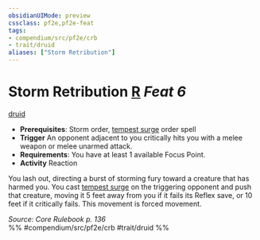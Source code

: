 ```yaml
---
obsidianUIMode: preview
cssclass: pf2e,pf2e-feat
tags:
- compendium/src/pf2e/crb
- trait/druid
aliases: ["Storm Retribution"]
---
```

# Storm Retribution  [R](/rules/core-rulebook/chapter-9-playing-the-game.md#Actions "Reaction") *Feat 6*  
[druid](/rules/traits/druid.md)  

- **Prerequisites**: Storm order, [tempest surge](/compendium/spells/tempest-surge.md) order spell
- **Trigger** An opponent adjacent to you critically hits you with a melee weapon or melee unarmed attack.
- **Requirements**: You have at least 1 available Focus Point.
- **Activity** Reaction

You lash out, directing a burst of storming fury toward a creature that has harmed you. You cast [tempest surge](/compendium/spells/tempest-surge.md) on the triggering opponent and push that creature, moving it 5 feet away from you if it fails its Reflex save, or 10 feet if it critically fails. This movement is forced movement.

*Source: Core Rulebook p. 136*  
%% #compendium/src/pf2e/crb #trait/druid %%